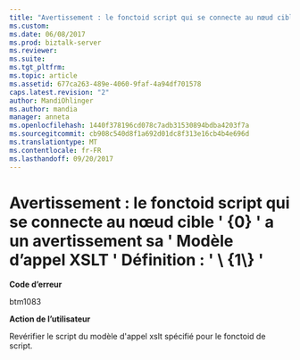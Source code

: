 ```yaml
---
title: "Avertissement : le fonctoid script qui se connecte au nœud cible &#39; {0} &#39; a un avertissement sa &#39; Modèle d’appel XSLT &#39; Définition : &#39; \\ {1\\\\} &#39; | Documents Microsoft"
ms.custom: 
ms.date: 06/08/2017
ms.prod: biztalk-server
ms.reviewer: 
ms.suite: 
ms.tgt_pltfrm: 
ms.topic: article
ms.assetid: 677ca263-489e-4060-9faf-4a94df701578
caps.latest.revision: "2"
author: MandiOhlinger
ms.author: mandia
manager: anneta
ms.openlocfilehash: 1440f378196cd078c7adb31530894bdba4203f7a
ms.sourcegitcommit: cb908c540d8f1a692d01dc8f313e16cb4b4e696d
ms.translationtype: MT
ms.contentlocale: fr-FR
ms.lasthandoff: 09/20/2017
---
```

# <a name="warning--the-scripting-functoid-that-connects-to-target-node-39039-has-a-warning-in-its-39xslt-call-template39-definition-39139"></a>Avertissement : le fonctoid script qui se connecte au nœud cible &#39; {0} &#39; a un avertissement sa &#39; Modèle d’appel XSLT &#39; Définition : &#39; \ {1\\} &#39;
**Code d’erreur**  
  
 btm1083  
  
 **Action de l’utilisateur**  
  
 Revérifier le script du modèle d'appel xslt spécifié pour le fonctoid de script.
